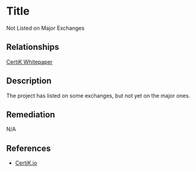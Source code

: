 # Title 
Not Listed on Major Exchanges

## Relationships 
[CertiK Whitepaper](https://certik.foundation/whitepaper)

## Description 
The project has listed on some exchanges, but not yet on the major ones.

## Remediation
N/A

## References 
* [CertiK.io](https://certik.io)
